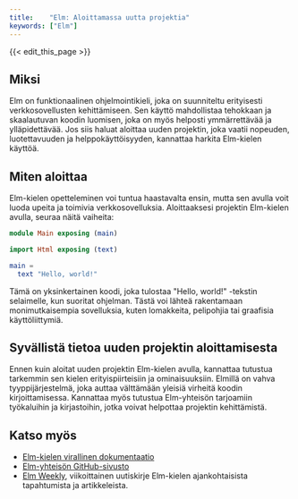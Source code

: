 ```yaml
---
title:    "Elm: Aloittamassa uutta projektia"
keywords: ["Elm"]
---
```


{{< edit_this_page >}}

## Miksi

Elm on funktionaalinen ohjelmointikieli, joka on suunniteltu erityisesti verkkosovellusten kehittämiseen. Sen käyttö mahdollistaa tehokkaan ja skaalautuvan koodin luomisen, joka on myös helposti ymmärrettävää ja ylläpidettävää. Jos siis haluat aloittaa uuden projektin, joka vaatii nopeuden, luotettavuuden ja helppokäyttöisyyden, kannattaa harkita Elm-kielen käyttöä.

## Miten aloittaa

Elm-kielen opetteleminen voi tuntua haastavalta ensin, mutta sen avulla voit luoda upeita ja toimivia verkkosovelluksia. Aloittaaksesi projektin Elm-kielen avulla, seuraa näitä vaiheita:

```Elm
module Main exposing (main)

import Html exposing (text)

main =
  text "Hello, world!"
```

Tämä on yksinkertainen koodi, joka tulostaa "Hello, world!" -tekstin selaimelle, kun suoritat ohjelman. Tästä voi lähteä rakentamaan monimutkaisempia sovelluksia, kuten lomakkeita, pelipohjia tai graafisia käyttöliittymiä.

## Syvällistä tietoa uuden projektin aloittamisesta

Ennen kuin aloitat uuden projektin Elm-kielen avulla, kannattaa tutustua tarkemmin sen kielen erityispiirteisiin ja ominaisuuksiin. Elmillä on vahva tyyppijärjestelmä, joka auttaa välttämään yleisiä virheitä koodin kirjoittamisessa. Kannattaa myös tutustua Elm-yhteisön tarjoamiin työkaluihin ja kirjastoihin, jotka voivat helpottaa projektin kehittämistä.

## Katso myös

- [Elm-kielen virallinen dokumentaatio](https://guide.elm-lang.org/)
- [Elm-yhteisön GitHub-sivusto](https://github.com/elm-lang)
- [Elm Weekly](https://www.elmweekly.nl/), viikoittainen uutiskirje Elm-kielen ajankohtaisista tapahtumista ja artikkeleista.